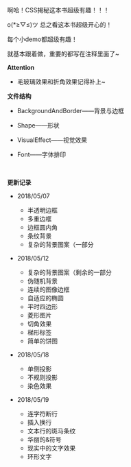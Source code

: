 啊哈！CSS揭秘这本书超级有趣！！！

o(*≥▽≤)ツ 总之看这本书超级开心的！

每个小demo都超级有趣！

就基本跟着做，重要的都写在注释里面了~



**Attention**

- 毛玻璃效果和折角效果记得补上~



**文件结构**

- BackgroundAndBorder——背景与边框

- Shape——形状

- VisualEffect——视觉效果

- Font——字体排印

  ​



**更新记录**

- 2018/05/07
  - 半透明边框
  - 多重边框
  - 边框圆内角
  - 条纹背景
  - 复杂的背景图案（一部分

- 2018/05/12
  - 复杂的背景图案（剩余的一部分
  - 伪随机背景
  - 连续的图像边框
  - 自适应的椭圆
  - 平时四边形
  - 菱形图片
  - 切角效果
  - 梯形标签
  - 简单的饼图

- 2018/05/18

  - 单侧投影
  - 不规则投影
  - 染色效果

- 2018/05/19

  - 连字符断行
  - 插入换行
  - 文本行的斑马条纹
  - 华丽的&符号
  - 现实中的文字效果
  - 环形文字

  ​


